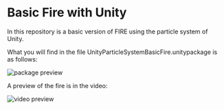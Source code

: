 <h1>Basic Fire with Unity</h1>

In this repository is a basic version of FIRE using the particle system of Unity.

What you will find in the file UnityParticleSystemBasicFire.unitypackage is as follows:

![package preview](https://i.imgur.com/iqr0EY5.png)

A preview of the fire is in the video:

![video preview](https://i.imgur.com/HTy26Ta.png)
